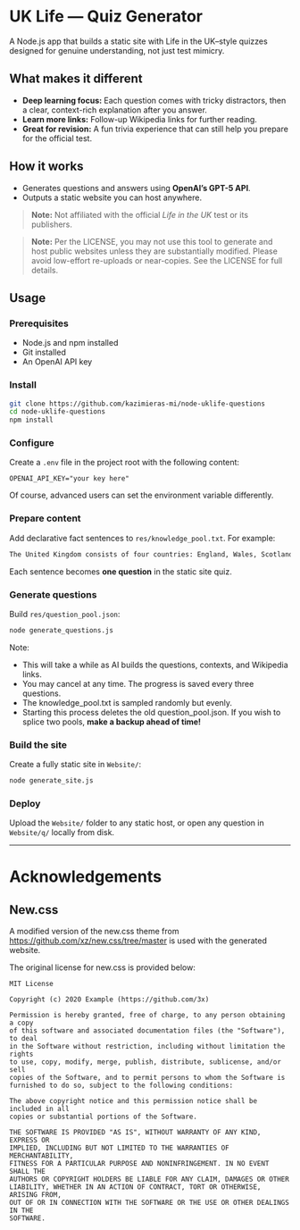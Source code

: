 # UK Life — Quiz Generator

A Node.js app that builds a static site with Life in the UK–style quizzes designed for genuine understanding, not just test mimicry.

## What makes it different

* **Deep learning focus:** Each question comes with tricky distractors, then a clear, context-rich explanation after you answer.
* **Learn more links:** Follow-up Wikipedia links for further reading.
* **Great for revision:** A fun trivia experience that can still help you prepare for the official test.

## How it works

* Generates questions and answers using **OpenAI’s GPT-5 API**.
* Outputs a static website you can host anywhere.

> **Note:** Not affiliated with the official *Life in the UK* test or its publishers.

> **Note:** Per the LICENSE, you may not use this tool to generate and host public websites unless they are substantially modified. Please avoid low-effort re-uploads or near-copies. See the LICENSE for full details.

## Usage

### Prerequisites

* Node.js and npm installed
* Git installed
* An OpenAI API key

### Install

```bash
git clone https://github.com/kazimieras-mi/node-uklife-questions
cd node-uklife-questions
npm install
```

### Configure

Create a `.env` file in the project root with the following content:

```dotenv
OPENAI_API_KEY="your key here"
```

Of course, advanced users can set the environment variable differently.

### Prepare content

Add declarative fact sentences to `res/knowledge_pool.txt`. For example:

```txt
The United Kingdom consists of four countries: England, Wales, Scotland, and Northern Ireland. The capital of the United Kingdom is London. The capital of England is London. The capital of Wales is Cardiff. The capital of Scotland is Edinburgh. The capital of Northern Ireland is Belfast. Great Britain is a geographical term used to describe a region that includes England, Wales, and Scotland.
```

Each sentence becomes **one question** in the static site quiz.

### Generate questions

Build `res/question_pool.json`:

```bash
node generate_questions.js
```

Note:
* This will take a while as AI builds the questions, contexts, and Wikipedia links.
* You may cancel at any time. The progress is saved every three questions.
* The knowledge_pool.txt is sampled randomly but evenly.
* Starting this process deletes the old question_pool.json. If you wish to splice two pools, **make a backup ahead of time!**

### Build the site

Create a fully static site in `Website/`:

```bash
node generate_site.js
```

### Deploy

Upload the `Website/` folder to any static host, or open any question in `Website/q/` locally from disk.


---

# Acknowledgements
## New.css
A modified version of the new.css theme from https://github.com/xz/new.css/tree/master is used with the generated website.

The original license for new.css is provided below:

    MIT License
    
    Copyright (c) 2020 Example (https://github.com/3x)

    Permission is hereby granted, free of charge, to any person obtaining a copy
    of this software and associated documentation files (the "Software"), to deal
    in the Software without restriction, including without limitation the rights
    to use, copy, modify, merge, publish, distribute, sublicense, and/or sell
    copies of the Software, and to permit persons to whom the Software is
    furnished to do so, subject to the following conditions:

    The above copyright notice and this permission notice shall be included in all
    copies or substantial portions of the Software.

    THE SOFTWARE IS PROVIDED "AS IS", WITHOUT WARRANTY OF ANY KIND, EXPRESS OR
    IMPLIED, INCLUDING BUT NOT LIMITED TO THE WARRANTIES OF MERCHANTABILITY,
    FITNESS FOR A PARTICULAR PURPOSE AND NONINFRINGEMENT. IN NO EVENT SHALL THE
    AUTHORS OR COPYRIGHT HOLDERS BE LIABLE FOR ANY CLAIM, DAMAGES OR OTHER
    LIABILITY, WHETHER IN AN ACTION OF CONTRACT, TORT OR OTHERWISE, ARISING FROM,
    OUT OF OR IN CONNECTION WITH THE SOFTWARE OR THE USE OR OTHER DEALINGS IN THE
    SOFTWARE.

